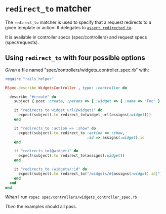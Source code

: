 # `redirect_to` matcher

The `redirect_to` matcher is used to specify that a request redirects to a
  given template or action.  It delegates to
  [`assert_redirected_to`](https://api.rubyonrails.org/classes/ActionDispatch/Assertions/ResponseAssertions.html#method-i-assert_redirected_to).

  It is available in controller specs (spec/controllers) and request
  specs (spec/requests).

## Using `redirect_to` with four possible options

_Given_ a file named "spec/controllers/widgets_controller_spec.rb" with:

```ruby
require "rails_helper"

RSpec.describe WidgetsController , type: :controller do

  describe "#create" do
    subject { post :create, :params => { :widget => { :name => "Foo" } } }

    it "redirects to widget_url(@widget)" do
      expect(subject).to redirect_to(widget_url(assigns(:widget)))
    end

    it "redirects_to :action => :show" do
      expect(subject).to redirect_to :action => :show,
                                     :id => assigns(:widget).id
    end

    it "redirects_to(@widget)" do
      expect(subject).to redirect_to(assigns(:widget))
    end

    it "redirects_to /widgets/:id" do
      expect(subject).to redirect_to("/widgets/#{assigns(:widget).id}")
    end
  end
end
```

_When_ I run `rspec spec/controllers/widgets_controller_spec.rb`

_Then_ the examples should all pass.
